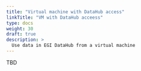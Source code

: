 ```yaml
---
title: "Virtual machine with DataHub access"
linkTitle: "VM with DataHub acceess"
type: docs
weight: 30
draft: true
description: >
  Use data in EGI DataHub from a virtual machine
---
```


TBD
